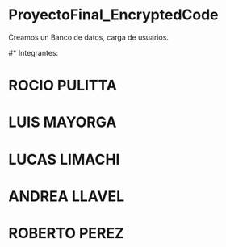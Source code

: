  # ProyectoFinal_EncryptedCode
Creamos un Banco de datos, carga de usuarios.



#* Integrantes:  
# ROCIO PULITTA   
# LUIS MAYORGA 
# LUCAS LIMACHI   
# ANDREA LLAVEL   
# ROBERTO PEREZ
